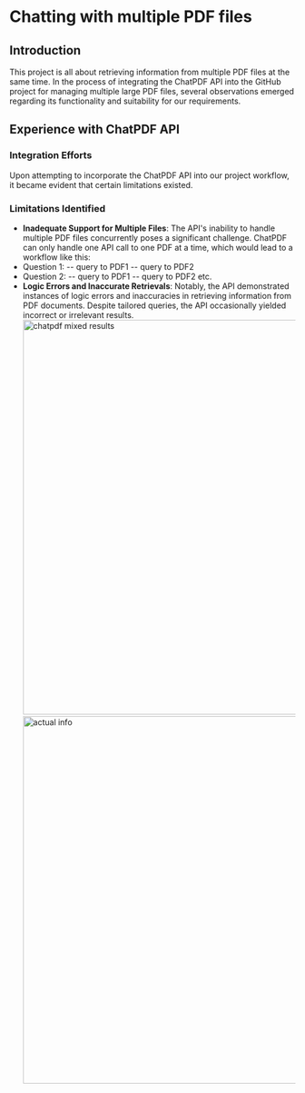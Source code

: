 # Chatting with multiple PDF files

## Introduction
This project is all about retrieving information from multiple PDF files at the same time. In the process of integrating the ChatPDF API into the GitHub project for managing multiple large PDF files, several observations emerged regarding its functionality and suitability for our requirements.

## Experience with ChatPDF API
### Integration Efforts
Upon attempting to incorporate the ChatPDF API into our project workflow, it became evident that certain limitations existed.
### Limitations Identified
- **Inadequate Support for Multiple Files**: The API's inability to handle multiple PDF files concurrently poses a significant challenge. ChatPDF can only handle one API call to one PDF at a time, which would lead to a workflow like this:
- Question 1:
-- query to PDF1
-- query to PDF2
- Question 2:
-- query to PDF1
-- query to PDF2
etc.
- **Logic Errors and Inaccurate Retrievals**: Notably, the API demonstrated instances of logic errors and inaccuracies in retrieving information from PDF documents. Despite tailored queries, the API occasionally yielded incorrect or irrelevant results.
  <img width="695" alt="chatpdf mixed results" src="https://github.com/BartCzech/ChatPDF/assets/81484379/35ed3a13-827d-4439-bc2d-604df579f2dc">
  <img width="647" alt="actual info" src="https://github.com/BartCzech/ChatPDF/assets/81484379/cd757866-207b-4818-bc86-b35491062879">


